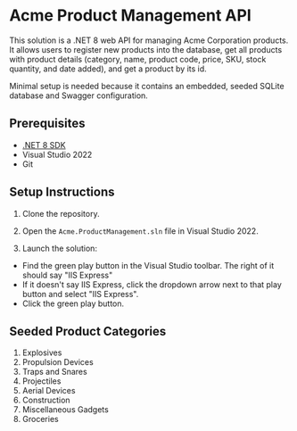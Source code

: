 # Acme Product Management API

This solution is a .NET 8 web API for managing Acme Corporation products.
It allows users to register new products into the database, get all products with product details (category, name, product code, price, SKU, stock quantity, and date added), and get a product by its id.

Minimal setup is needed because it contains an embedded, seeded SQLite database and Swagger configuration.

## Prerequisites

- [.NET 8 SDK](https://dotnet.microsoft.com/download/dotnet/8.0)
- Visual Studio 2022
- Git

## Setup Instructions

1. Clone the repository.

2. Open the `Acme.ProductManagement.sln` file in Visual Studio 2022.

3. Launch the solution:
- Find the green play button in the Visual Studio toolbar. The right of it should say "IIS Express"
- If it doesn't say IIS Express, click the dropdown arrow next to that play button and select "IIS Express".
- Click the green play button.

## Seeded Product Categories
1.  Explosives
2. Propulsion Devices
3. Traps and Snares
4. Projectiles
5. Aerial Devices
6. Construction
7. Miscellaneous Gadgets
8. Groceries